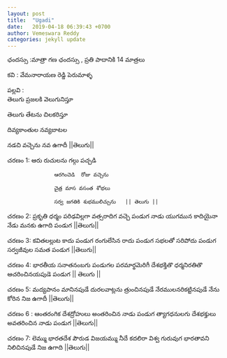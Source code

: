 ```yaml
---
layout: post
title:  "Ugadi"
date:   2019-04-18 06:39:43 +0700
author: Vemeswara Reddy
categories: jekyll update
---
```


ఛందస్సు :మాత్రా గణ ఛందస్సు , ప్రతి పాదానికి 14 మాత్రలు

కవి : వేమనారాయణ రెడ్డి పెరుమాళ్ళ


పల్లవి :     
తెలుగు ప్రజలకి వెలుగునిస్తూ

తెలుగు తేటను చిలకరిస్తూ

దివ్యకాంతుల నవ్యబాటల

నడచి వచ్చెను నవ ఉగాదీ        ||తెలుగు||

				  
చరణం 1:   ఆరు రుచులను గల్గు పచ్చడి

                   ఆరగించెడి  రోజు వచ్చెను

                   చైత్ర మాస వసంత శోభలు

                   సర్వ జగతికి శుభములిచ్చును   || తెలుగు ||

చరణం 2:   ప్రకృతి ధర్మం పరిఢవిల్లగా 
                  వత్సరాదిగ వచ్చె పండుగ
                   నాడు యుగమున కాదియైనా
                   నేడు మనకు ఉగాది పండుగ     ||తెలుగు||

చరణం 3:   కవితలల్లుట కాదు పండుగ 
                   రంగులేసిన రాదు పండుగ
                   సభలతో సరిపోదు పండుగ 
                   సర్వజీవుల సమత పండుగ       ||తెలుగు||

చరణం 4:    భారతీయ సనాతనంబగు
                    పండుగల పరమార్థమెరిగీ
                    దేశభక్తితొ ధర్మనిరతితొ
                    ఆచరించినయపుడె పండుగ    || తెలుగు ||

చరణం 5:    మద్యపానం మానినపుడే
                   దురలవాట్లను త్రుంచినపుడే
                   నేరములనరికట్టినపుడే
                   నేను కోరిన నిజ ఉగాదీ                ||తెలుగు||

చరణం 6 :   ఆంతరంగిక దేశద్రోహులు 
                    అంతరించిన నాడు పండుగ 
                    త్యాగధనులగు దేశభక్తులు
                    అవతరించిన నాడు పండుగ      ||తెలుగు||

చరణం 7:     లెమ్ము భారతదేశ పౌరుడ
                     విజయమ్ము నీదే కదలిరా
                     విశ్వ గురువుగ భారతావని
                     నిలిచినపుడే నిజ ఉగాది           ||తెలుగు|| 
